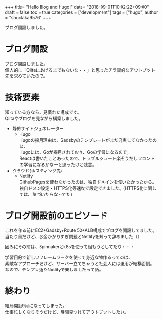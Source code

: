 +++
title= "Hello Blog and Hugo!"
date= "2018-09-01T10:02:22+09:00"
draft = false
toc = true
categories = ["development"]
tags = ["hugo"]
author = "shuntaka9576"
+++

ブログ開設しました。

<!--more-->
# ブログ開設
ブログ開設しました。  
個人的に「Qiitaにあげるまでもないな・・」と思ったチラ裏的なアウトプット先を求めていたので。  

# 技術要素
知っている方なら、見慣れた構成です。  
Qiitaやブログを見ながら構築しました。  

* 静的サイトジェネレーター
  * Hugo  
  Hugoの採用理由は、Gadsbyのテンプレートがまだ充実してなかったのと、  
  Hugoには、Goが採用されており、Goの学習になるので。  
  Reactは書いたことあったので、トラブルシュート楽そうだしフロントの学習になるかなーと思ったけど残念。  
* クラウド(ホスティング先)
  * Netlify  
  GithubPagesを使わなかったのは、独自ドメインを使いたかったから。  
  独自ドメン設定・HTTPS化等速攻で設定できました。(HTTPS化に関しては、気づいたらなってた)  

# ブログ開設前のエピソード
これを作る前にEC2+Gadsby+Route 53+ALB構成でブログを開設してました。  
当たり前だけど、お金かかりすぎ問題とNetlifyを知って辞めました（）  

因みにその前は、Spinnakerとk8sを使って組もうとしてたり・・・  

学習目的で新しいフレームワークを使って身近な物作るってのは、  
素敵なアプローチだけど、サーバー立てちゃうと社会人には運用が結構面倒。  
 なので、テンプレ通りNetlifyで楽しましたって話。  

# 終わり
結局開設9月になってしまった。  
仕事忙しくなりそうだけど、時間見つけてアウトプットしたい。  
